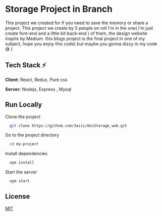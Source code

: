 
# Storage Project in Branch

This project we created for if you need to save the memory or share a project. This project we create by 5 people on roll l'm in the one( i'm just create font-end and a little bit back-end ) of them, the design website inspire by Medium. this blogs project is
the final project in one of my subject, hope you enjoy this code( but maybe you gonna dizzy in my code 😅 )

## Tech Stack  ⚡

**Client:** React, Redux, Pure css

**Server:** Nodejs, Express , Mysql


## Run Locally

Clone the project

```bash
  git clone https://github.com/3aiii/UniStorage_web.git
```

Go to the project directory

```bash
  cd my-project
```

Install dependencies

```bash
  npm install
```

Start the server

```bash
  npm start
```

## License

[MIT](https://choosealicense.com/licenses/mit/)
